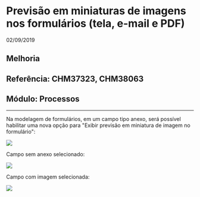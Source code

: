 # Previsão em miniaturas de imagens nos formulários (tela, e-mail e PDF)
02/09/2019
## Melhoria
## Referência: CHM37323, CHM38063
## Módulo: Processos
***

Na modelagem de formulários, em um campo tipo anexo, será possível habilitar uma nova opção para "Exibir previsão em miniatura de imagem no formulário":

![]([PATH_IMG]/CHM37323_anexo_bp_campo.png)

Campo sem anexo selecionado:

![]([PATH_IMG]/CHM37323_anexo_bp_1.png)

Campo com imagem selecionada:

![]([PATH_IMG]/CHM37323_anexo_bp_2.png)
